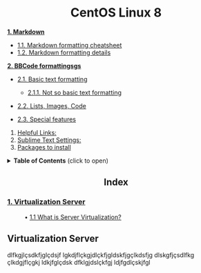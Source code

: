 <h1 align=center>
	<b>CentOS Linux 8</b>
</h1>

**[1. Markdown](#heading--1)**

  * [1.1. Markdown formatting cheatsheet](#heading--1-1)
  * [1.2. Markdown formatting details](#heading--1-2)

**[2. BBCode formattingsgs](#heading--2)**

  * [2.1. Basic text formatting](#heading--2-1)

      * [2.1.1. Not so basic text formatting](#heading--2-1-1)

  * [2.2. Lists, Images, Code](#heading--2-2)
  * [2.3. Special features](#heading--2-3)

<!-- MarkdownTOC -->

1. [Helpful Links:](#helpful-links)
1. [Sublime Text Settings:](#sublime-text-settings)
1. [Packages to install](#packages-to-install)

<!-- /MarkdownTOC -->

<details>
<summary><b>Table of Contents</b> (click to open)</summary>

<!-- MarkdownTOC -->
1. [Helpful Links:](#helpful-links)
1. [Sublime Text Settings:](#sublime-text-settings)
1. [Packages to install](#packages-to-install)
<!-- /MarkdownTOC -->
</details>

<h2 align=center> Index </h2>
<h3><b>
	<a href="#Virtualization Server">1. Virtualization Server</br></a></b></h3>
	<p style="margin-left: 40px"><span> • </span><a href="#What is Server Virtualization?">1.1 What is Server Virtualization?</br></a></p>


<h2 id="Virtualization Server">
Virtualization Server
</h2>

dlfkgjlçsdkfjglçdsjf
lgkdjflçkgjdlçkfjgldskfjgçlkdsfjg
dlskgfjçsdlfkg
çlkdgjflçgkj
ldkjfglçdsk
dfklgjdslçkfgj
ldjfgdlçskjfgl
